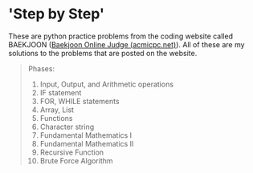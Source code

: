 # 'Step by Step'

These are python practice problems from the coding website called BAEKJOON ([Baekjoon Online Judge (acmicpc.net)](https://www.acmicpc.net/)). All of these are my solutions to the problems that are posted on the website.

> Phases:
>
> 	1. Input, Output, and Arithmetic operations
> 	2. IF statement
> 	3. FOR, WHILE statements
> 	4. Array, List
> 	5. Functions
> 	6. Character string
> 	7. Fundamental Mathematics I
> 	8. Fundamental Mathematics II
> 	9. Recursive Function
> 	10. Brute Force Algorithm